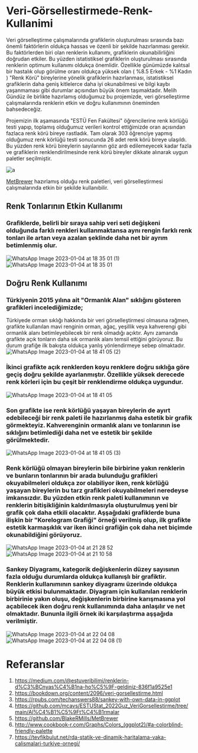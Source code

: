 # Veri-Görsellestirmede-Renk-Kullanimi
  Veri görselleştirme çalışmalarında grafiklerin oluşturulması sırasında bazı önemli faktörlerin oldukça hassas ve özenli bir şekilde hazırlanması gerekir. Bu faktörlerden biri olan renklerin kullanımı, grafiklerin okunabilirliğini doğrudan etkiler. Bu yüzden istatistiksel grafiklerin oluşturulması sırasında renklerin optimum kullanımı oldukça önemlidir. Özellikle günümüzde kalıtsal bir hastalık olup görülme oranı oldukça yüksek olan  ( %8.5 Erkek - %1 Kadın ) "Renk Körü" bireylerine yönelik grafiklerin hazırlanması, istatistiksel grafiklerin daha geniş kitlelerce daha iyi okunabilmesi ve bilgi kaybı yaşanmaması gibi durumlar açısından büyük önem taşımaktadır. 
Melih Gündüz ile birlikte hazırlamış olduğumuz bu projemizde, veri görselleştirme çalışmalarında renklerin etkin ve doğru kullanımının öneminden bahsedeceğiz.
 
Projemizin ilk aşamasında "ESTÜ Fen Fakültesi" öğrencilerine renk körlüğü testi yapıp, toplamış olduğumuz verileri kontrol ettiğimizde oran açısından fazlaca renk körü bireye rastladık. Tam olarak 303 öğrenciye yapmış olduğumuz renk körlüğü testi sonucunda 26 adet renk körü bireye ulaşıldı. Bu yüzden renk körü bireylerin sayılarının göz ardı edilemeyecek kadar fazla ve grafiklerin renklendirilmesinde renk körü bireyler dikkate alınarak uygun paletler seçilmiştir. 

![a](https://user-images.githubusercontent.com/91890589/210608503-755b65df-abb0-4187-a90c-9baef920bec1.jpeg)



[MetBrewer](https://github.com/BlakeRMills/MetBrewer) hazırlamış olduğu renk paletleri, veri görselleştirmesi çalışmalarında etkin bir şekilde kullanıbilir.

## Renk Tonlarının Etkin Kullanımı

  ### Grafiklerde, belirli bir sıraya sahip veri seti değişkeni olduğunda farklı renkleri kullanmaktansa aynı rengin farklı renk tonları ile artan veya azalan şeklinde daha net bir ayrım betimlenmiş olur. 
  ![WhatsApp Image 2023-01-04 at 18 35 01 (1)](https://user-images.githubusercontent.com/91890589/210617582-cfa8c8be-ecd1-4112-848f-61ba6da4a8a3.jpeg)
![WhatsApp Image 2023-01-04 at 18 35 01](https://user-images.githubusercontent.com/91890589/210617618-8a843aef-4e03-44a1-aa4e-11b3820429b0.jpeg)

## Doğru Renk Kullanımı

### Türkiyenin 2015 yılına ait "Ormanlık Alan" sıklığını gösteren grafikleri incelediğimizde;

Türkiyede orman sıklığı hakkında bir veri görselleştirmesi olmasına rağmen, grafikte kullanılan mavi renginin orman, ağaç, yeşillik veya kahverengi gibi ormanlık alanı betimleyebilecek bir renk olmadığı açıktır. Aynı zamanda grafikte açık tonların daha sık ormanlık alanı temsil ettiğini görüyoruz. Bu durum grafiğe ilk bakışta oldukça yanlış yönlendirmeye sebep olmaktadır. 
![WhatsApp Image 2023-01-04 at 18 41 05 (2)](https://user-images.githubusercontent.com/91890589/210620284-5e7dd185-e529-4f44-93f3-adad23c72b5e.jpeg)

### İkinci grafikte açık renklerden koyu renklere doğru sıklığa göre geçiş doğru şekilde ayarlanmıştır. Özellikle yüksek derecede renk körleri için bu çeşit bir renklendirme oldukça uygundur. 
![WhatsApp Image 2023-01-04 at 18 41 05](https://user-images.githubusercontent.com/91890589/210622362-e60786dc-7d10-4520-834c-7f73d2f28e7d.jpeg)

### Son grafikte ise renk körlüğü yaşayan bireylerin de ayırt edebileceği bir renk paleti ile hazırlanmış daha estetik bir grafik görmekteyiz. Kahverenginin ormanlık alanı ve tonlarının ise sıklığını betimlediği daha net ve estetik bir şekilde görülmektedir.

![WhatsApp Image 2023-01-04 at 18 41 05 (3)](https://user-images.githubusercontent.com/91890589/210624062-f05cd393-af02-464e-8700-876e10dcf22a.jpeg)

### Renk körlüğü olmayan bireylerin bile birbirine yakın renklerin ve bunların tonlarının bir arada bulunduğu grafikleri okuyabilmeleri oldukça zor olabiliyor iken, renk körlüğü yaşayan bireylerin bu tarz grafikleri okuyabilmeleri neredeyse imkansızdır. Bu yüzden etkin renk paleti kullanımının ve renklerin bitişikliğinin kaldırılmasıyla oluşturulmuş yeni bir grafik çok daha etkili olacaktır. Aşşağıdaki grafiklerde buna ilişkin bir "Korelogram Grafiği" örneği verilmiş olup, ilk grafikte estetik karmaşıklık var iken ikinci grafiğin çok daha net biçimde okunabildiğini görüyoruz.

![WhatsApp Image 2023-01-04 at 21 28 52](https://user-images.githubusercontent.com/91890589/210628283-4e89fef4-5d9f-4961-9746-6e66499cb937.jpeg)
![WhatsApp Image 2023-01-04 at 21 10 58](https://user-images.githubusercontent.com/91890589/210628304-580f6219-32ba-4d3d-8866-a999398773da.jpeg)

### Sankey Diyagramı, kategorik değişkenlerin düzey sayısının fazla olduğu durumlarda oldukça kullanışlı bir grafiktir. Renklerin kullanımının sankey diyagramı üzerinde oldukça büyük etkisi bulunmaktadır. Diyagram için kullanılan renklerin birbirinie yakın oluşu, değişkenlerin birbirine karışmasına yol açabilecek iken doğru renk kullanımında daha anlaşılır ve net olmaktadır. Bununla ilgili örnek iki karşılaştırma aşşağıda verilmiştir.
![WhatsApp Image 2023-01-04 at 22 04 08](https://user-images.githubusercontent.com/91890589/210903730-8d3515aa-a5a6-4fa1-bba0-97da6ffffb36.jpeg)
![WhatsApp Image 2023-01-04 at 22 04 08 (1)](https://user-images.githubusercontent.com/91890589/210903735-c9e8f44c-ce00-4f9e-bcf7-bd3be72fd7a1.jpeg)



# Referanslar
1) https://medium.com/@estuveribilimi/renklerin-d%C3%BCnyas%C4%B1na-ho%C5%9F-geldiniz-836f1a9525e1
2) https://bookdown.org/content/2096/veri-gorsellestirme.html
3) https://rpubs.com/techanswers88/sankey-with-own-data-in-ggplot
4) https://github.com/mcavs/ESTUStat_2022Guz_VeriGorsellestirme/tree/main/Al%C4%B1%C5%9Ft%C4%B1rmalar
5) https://github.com/BlakeRMills/MetBrewer
6) http://www.cookbook-r.com/Graphs/Colors_(ggplot2)/#a-colorblind-friendly-palette
7) https://tevfikbulut.net/rda-statik-ve-dinamik-haritalama-vaka-calismalari-turkiye-ornegi/
